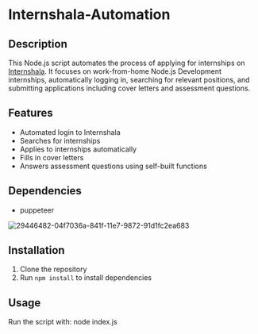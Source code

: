 # Internshala-Automation

## Description
This Node.js script automates the process of applying for internships on <a href="https://internshala.com">Internshala</a>. It focuses on work-from-home Node.js Development internships, automatically logging in, searching for relevant positions, and submitting applications including cover letters and assessment questions.

## Features
- Automated login to Internshala
- Searches for internships
- Applies to internships automatically
- Fills in cover letters
- Answers assessment questions using self-built functions

## Dependencies
- puppeteer

![29446482-04f7036a-841f-11e7-9872-91d1fc2ea683](https://github.com/user-attachments/assets/967788db-21f9-42a9-974b-28a11951c0c3)

## Installation
1. Clone the repository
2. Run `npm install` to install dependencies

## Usage
Run the script with: node index.js
